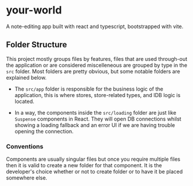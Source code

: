 # your-world

A note-editing app built with react and typescript, bootstrapped with vite.

## Folder Structure

This project mostly groups files by features, files that are used through-out the application or are considered miscelleneous are grouped by type in the `src` folder. Most folders are pretty obvious, but some notable folders are explained below.

- The `src/app` folder is responsible for the business logic of the application, this is where stores, store-related types, and IDB logic is located.

- In a way, the components inside the `src/loading` folder are just like `Suspense` components in React. They will open DB connections whilst showing a loading fallback and an error UI if we are having trouble opening the connection.

### Conventions

Components are usually singular files but once you require multiple files then it is valid to create a new folder for that component. It is the developer's choice whether or not to create folder or to have it be placed somewhere else.